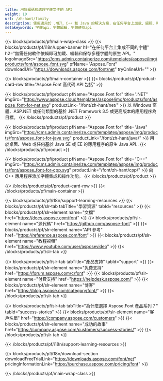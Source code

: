 ```yaml
---
title: 用於編碼和處理字體文件的 API
weight: 10
url: /zh-hant/family
description: 使用適用於 .NET、C++ 和 Java 的解決方案，在任何平台上加載、編輯、轉換和保存不同的字體格式，無需任何其他軟件依賴
metakeywords: 字體api，字體編輯，字體轉換api
---
```


{{< blocks/products/pf/main-wrap-class >}}
{{< blocks/products/pf/i18n/upper-banner h1="在任何平台上集成不同的字體" h2="無需任何軟件依賴即可加載、編輯和保存多種字體的原生 API。" logoImageSrc="https://cms.admin.containerize.com/templates/aspose/img/products/font/aspose_font.svg" pfName="Aspose.Font" downloadUrl="https://downloads.aspose.com/font/net" tryOnlineUrl="" >}}

{{< blocks/products/pf/main-container >}}
{{< blocks/products/pf/product-card-row title="Aspose.Font 高代碼 API 包括" >}}

{{< blocks/products/pf/product pfName="Aspose.Font for" title=".NET" imgSrc="https://www.aspose.cloud/templates/aspose/img/products/font/aspose_font-for-net.svg" productLink="/font/zh-hant/net/" >}}
以 Windows 窗體、ASP.NET 或任何類型的基於 .NET Framework 3.5 或更高版本的應用程序為目標。
{{< /blocks/products/pf/product >}}

{{< blocks/products/pf/product pfName="Aspose.Font for" title="Java" imgSrc="https://cms.admin.containerize.com/templates/aspose/img/products/font/aspose_font-for-java.svg" productLink="/font/zh-hant/java/" >}}
用於桌面、Web 或任何基於 Java SE 或 EE 的應用程序的原生 Java API..
{{< /blocks/products/pf/product >}}

{{< blocks/products/pf/product pfName="Aspose.Font for" title="C++" imgSrc="https://cms.admin.containerize.com/templates/aspose/img/products/font/aspose_font-for-cpp.svg" productLink="/font/zh-hant/cpp/" >}}
向 C++ 應用程序添加字體集成和操作功能。
{{< /blocks/products/pf/product >}}

{{< /blocks/products/pf/product-card-row >}}
{{< /blocks/products/pf/main-container >}}

{{< blocks/products/pf/i18n/support-learning-resources >}}
{{< blocks/products/pf/slr-tab tabTitle="學習資源" tabId="resources" >}}
{{< blocks/products/pf/slr-element name="文檔" href="https://docs.aspose.com/font" >}}
{{< blocks/products/pf/slr-element name="源代碼" href="https://github.com/aspose-font" >}}
{{< blocks/products/pf/slr-element name="API 參考" href="https://reference.aspose.com/font" >}}
{{< blocks/products/pf/slr-element name="教程視頻" href="https://www.youtube.com/user/asposevideo" >}}
{{< /blocks/products/pf/slr-tab >}}

{{< blocks/products/pf/slr-tab tabTitle="產品支持" tabId="support" >}}
{{< blocks/products/pf/slr-element name="免費支持" href="https://forum.aspose.com/c/font" >}}
{{< blocks/products/pf/slr-element name="付費支持" href="https://helpdesk.aspose.com/" >}}
{{< blocks/products/pf/slr-element name="博客" href="https://blog.aspose.com/category/font/" >}}
{{< /blocks/products/pf/slr-tab >}}

{{< blocks/products/pf/slr-tab tabTitle="為什麼選擇 Aspose.Font 產品系列？" tabId="success-stories" >}}
{{< blocks/products/pf/slr-element name="客戶名單" href="https://company.aspose.com/customers" >}}
{{< blocks/products/pf/slr-element name="成功的故事" href="https://company.aspose.com/customers/success-stories/" >}}
{{< /blocks/products/pf/slr-tab >}}

{{< /blocks/products/pf/i18n/support-learning-resources >}}

{{< blocks/products/pf/i18n/download-section downloadFreeTrialLink="https://downloads.aspose.com/font/net" pricingInformationLink="https://purchase.aspose.com/pricing/font" >}}

{{< /blocks/products/pf/main-wrap-class >}}